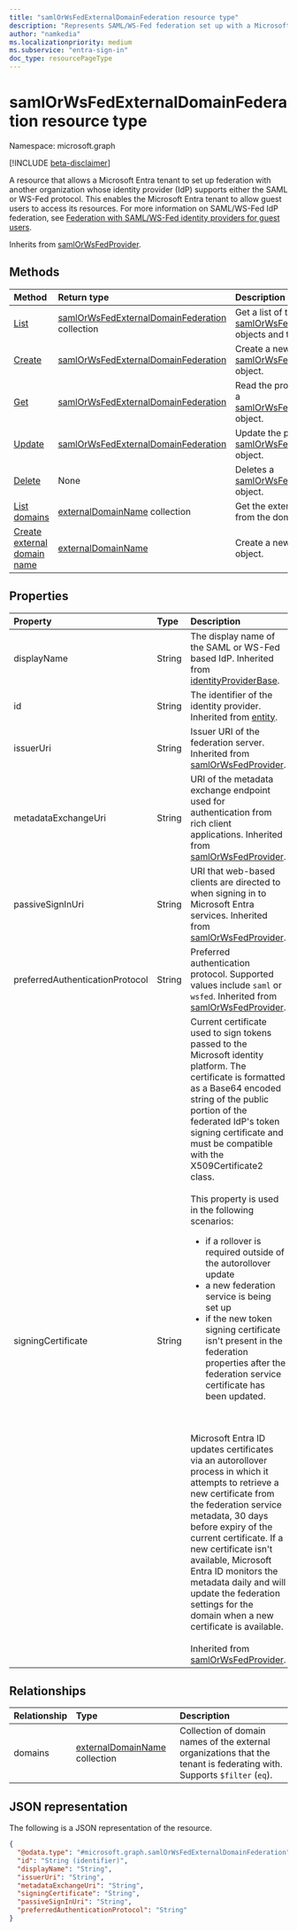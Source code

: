 ```yaml
---
title: "samlOrWsFedExternalDomainFederation resource type"
description: "Represents SAML/WS-Fed federation set up with a Microsoft Entra tenant"
author: "namkedia"
ms.localizationpriority: medium
ms.subservice: "entra-sign-in"
doc_type: resourcePageType
---
```


# samlOrWsFedExternalDomainFederation resource type

Namespace: microsoft.graph

[!INCLUDE [beta-disclaimer](../../includes/beta-disclaimer.md)]

A resource that allows a Microsoft Entra tenant to set up federation with another organization whose identity provider (IdP) supports either the SAML or WS-Fed protocol. This enables the Microsoft Entra tenant to allow guest users to access its resources. For more information on SAML/WS-Fed IdP federation, see [Federation with SAML/WS-Fed identity providers for guest users](/azure/active-directory/external-identities/direct-federation).

Inherits from [samlOrWsFedProvider](../resources/samlorwsfedprovider.md).

## Methods
|Method|Return type|Description|
|:---|:---|:---|
|[List](../api/samlorwsfedexternaldomainfederation-list.md)|[samlOrWsFedExternalDomainFederation](../resources/samlorwsfedexternaldomainfederation.md) collection|Get a list of the [samlOrWsFedExternalDomainFederation](../resources/samlorwsfedexternaldomainfederation.md) objects and their properties.|
|[Create](../api/samlorwsfedexternaldomainfederation-post.md)|[samlOrWsFedExternalDomainFederation](../resources/samlorwsfedexternaldomainfederation.md)|Create a new [samlOrWsFedExternalDomainFederation](../resources/samlorwsfedexternaldomainfederation.md) object.|
|[Get](../api/samlorwsfedexternaldomainfederation-get.md)|[samlOrWsFedExternalDomainFederation](../resources/samlorwsfedexternaldomainfederation.md)|Read the properties and relationships of a [samlOrWsFedExternalDomainFederation](../resources/samlorwsfedexternaldomainfederation.md) object.|
|[Update](../api/samlorwsfedexternaldomainfederation-update.md)|[samlOrWsFedExternalDomainFederation](../resources/samlorwsfedexternaldomainfederation.md)|Update the properties of a [samlOrWsFedExternalDomainFederation](../resources/samlorwsfedexternaldomainfederation.md) object.|
|[Delete](../api/samlorwsfedexternaldomainfederation-delete.md)|None|Deletes a [samlOrWsFedExternalDomainFederation](../resources/samlorwsfedexternaldomainfederation.md) object.|
|[List domains](../api/samlorwsfedexternaldomainfederation-list-domains.md)|[externalDomainName](../resources/externaldomainname.md) collection|Get the externalDomainName resources from the domains navigation property.|
|[Create external domain name](../api/samlorwsfedexternaldomainfederation-post-domains.md)|[externalDomainName](../resources/externaldomainname.md)|Create a new externalDomainName object.|

## Properties
|Property|Type|Description|
|:---|:---|:---|
|displayName|String|The display name of the SAML or WS-Fed based IdP. Inherited from [identityProviderBase](../resources/identityproviderbase.md).|
|id|String|The identifier of the identity provider. Inherited from [entity](../resources/entity.md).|
|issuerUri|String|Issuer URI of the federation server. Inherited from [samlOrWsFedProvider](../resources/samlorwsfedprovider.md).|
|metadataExchangeUri|String|URI of the metadata exchange endpoint used for authentication from rich client applications. Inherited from [samlOrWsFedProvider](../resources/samlorwsfedprovider.md).|
|passiveSignInUri|String|URI that web-based clients are directed to when signing in to Microsoft Entra services. Inherited from [samlOrWsFedProvider](../resources/samlorwsfedprovider.md).|
|preferredAuthenticationProtocol|String|Preferred authentication protocol. Supported values include `saml` or `wsfed`. Inherited from [samlOrWsFedProvider](../resources/samlorwsfedprovider.md).|
|signingCertificate|String|Current certificate used to sign tokens passed to the Microsoft identity platform. The certificate is formatted as a Base64 encoded string of the public portion of the federated IdP's token signing certificate and must be compatible with the X509Certificate2 class.  <br/><br/> This property is used in the following scenarios: <ul><li> if a rollover is required outside of the autorollover update <li>a new federation service is being set up <li> if the new token signing certificate isn't present in the federation properties after the federation service certificate has been updated. </ul> <br/><br/> Microsoft Entra ID updates certificates via an autorollover process in which it attempts to retrieve a new certificate from the federation service metadata, 30 days before expiry of the current certificate. If a new certificate isn't available, Microsoft Entra ID monitors the metadata daily and will update the federation settings for the domain when a new certificate is available. <br/><br/> Inherited from [samlOrWsFedProvider](../resources/samlorwsfedprovider.md).|

## Relationships
|Relationship|Type|Description|
|:---|:---|:---|
|domains|[externalDomainName](../resources/externaldomainname.md) collection|Collection of domain names of the external organizations that the tenant is federating with. Supports `$filter` (`eq`).|

## JSON representation
The following is a JSON representation of the resource.
<!-- {
  "blockType": "resource",
  "keyProperty": "id",
  "@odata.type": "microsoft.graph.samlOrWsFedExternalDomainFederation",
  "baseType": "microsoft.graph.samlOrWsFedProvider",
  "openType": false
}
-->
``` json
{
  "@odata.type": "#microsoft.graph.samlOrWsFedExternalDomainFederation",
  "id": "String (identifier)",
  "displayName": "String",
  "issuerUri": "String",
  "metadataExchangeUri": "String",
  "signingCertificate": "String",
  "passiveSignInUri": "String",
  "preferredAuthenticationProtocol": "String"
}
```
